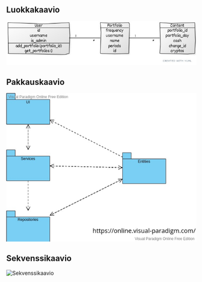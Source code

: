 ## Luokkakaavio  
![Luokkakaavio](https://github.com/ramipiik/ot-harjoitustyo/blob/main/dokumentaatio/luokkakaavio/luokkakaavio.jpg)  
## Pakkauskaavio  
![Pakkauskaavio](https://github.com/ramipiik/ot-harjoitustyo/blob/main/dokumentaatio/pakkauskaavio/pakkauskaavio.jpg)
## Sekvenssikaavio  
![Sekvenssikaavio](xxx)
